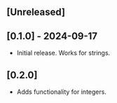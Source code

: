 ## [Unreleased]

## [0.1.0] - 2024-09-17

- Initial release. Works for strings.

## [0.2.0]

- Adds functionality for integers.